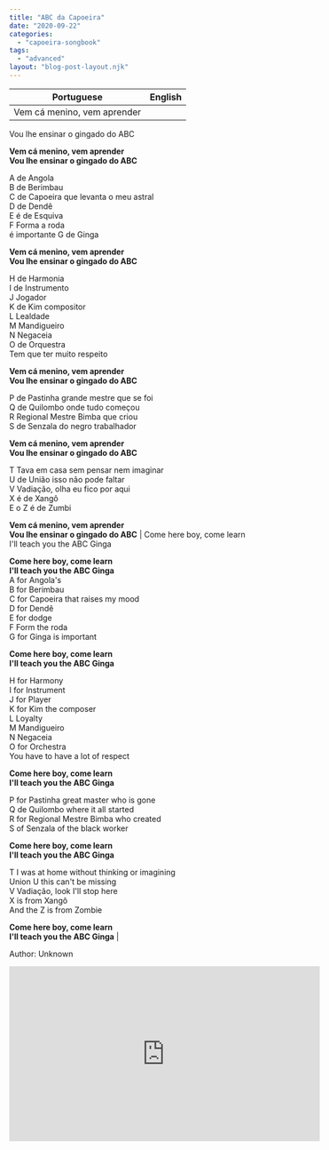 ```yaml
---
title: "ABC da Capoeira"
date: "2020-09-22"
categories: 
  - "capoeira-songbook"
tags: 
  - "advanced"
layout: "blog-post-layout.njk"
---
```


| Portuguese | English |
| --- | --- |
| Vem cá menino, vem aprender  
Vou lhe ensinar o gingado do ABC  
  
**Vem cá menino, vem aprender  
Vou lhe ensinar o gingado do ABC**  
  
A de Angola  
B de Berimbau  
C de Capoeira que levanta o meu astral  
D de Dendê  
E é de Esquiva  
F Forma a roda  
é importante G de Ginga  
  
**Vem cá menino, vem aprender  
Vou lhe ensinar o gingado do ABC**  
  
H de Harmonia  
I de Instrumento  
J Jogador  
K de Kim compositor  
L Lealdade  
M Mandigueiro  
N Negaceia  
O de Orquestra  
Tem que ter muito respeito  
  
**Vem cá menino, vem aprender  
Vou lhe ensinar o gingado do ABC**  
  
P de Pastinha grande mestre que se foi  
Q de Quilombo onde tudo começou  
R Regional Mestre Bimba que criou  
S de Senzala do negro trabalhador  
  
**Vem cá menino, vem aprender  
Vou lhe ensinar o gingado do ABC**  
  
T Tava em casa sem pensar nem imaginar  
U de União isso não pode faltar  
V Vadiação, olha eu fico por aqui  
X é de Xangô  
E o Z é de Zumbi  
  
**Vem cá menino, vem aprender  
Vou lhe ensinar o gingado do ABC** | Come here boy, come learn  
I'll teach you the ABC Ginga  
  
**Come here boy, come learn  
I'll teach you the ABC Ginga**  
A for Angola's  
B for Berimbau  
C for Capoeira that raises my mood  
D for Dendê  
E for dodge  
F Form the roda  
G for Ginga is important  
  
**Come here boy, come learn  
I'll teach you the ABC Ginga**  
  
H for Harmony  
I for Instrument  
J for Player  
K for Kim the composer  
L Loyalty  
M Mandigueiro  
N Negaceia  
O for Orchestra  
You have to have a lot of respect  
  
**Come here boy, come learn  
I'll teach you the ABC Ginga**  
  
P for Pastinha great master who is gone  
Q de Quilombo where it all started  
R for Regional Mestre Bimba who created  
S of Senzala of the black worker  
  
**Come here boy, come learn  
I'll teach you the ABC Ginga**  
  
T I was at home without thinking or imagining  
Union U this can't be missing  
V Vadiação, look I'll stop here  
X is from Xangô  
And the Z is from Zombie  
  
**Come here boy, come learn  
I'll teach you the ABC Ginga** |

<figcaption>

Author: Unknown

</figcaption>

<iframe width="560" height="315" src="https://www.youtube.com/embed/TDINDRiaW_0" title="YouTube video player" frameborder="0" allow="accelerometer; autoplay; clipboard-write; encrypted-media; gyroscope; picture-in-picture" allowfullscreen></iframe>
